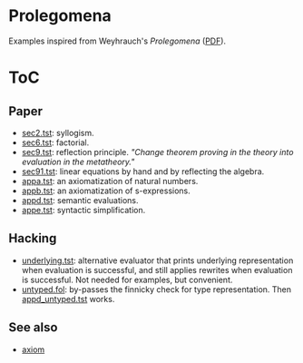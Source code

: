 # Prolegomena

Examples inspired from Weyhrauch's _Prolegomena_ ([PDF](Weyhrauch_Prolegomena.pdf)).

# ToC

## Paper
- [sec2.tst](sec2.tst): syllogism.
- [sec6.tst](sec6.tst): factorial.
- [sec9.tst](sec9.tst): reflection principle. _"Change theorem proving in the theory into evaluation in the metatheory."_
- [sec91.tst](sec91.tst): linear equations by hand and by reflecting the algebra.
- [appa.tst](appa.tst): an axiomatization of natural numbers.
- [appb.tst](appb.tst): an axiomatization of s-expressions.
- [appd.tst](appd.tst): semantic evaluations.
- [appe.tst](appe.tst): syntactic simplification.

## Hacking
- [underlying.tst](underlying.tst): alternative evaluator that prints underlying representation when evaluation is successful, and still applies rewrites when evaluation is successful. Not needed for examples, but convenient.
- [untyped.fol](untyped.fol): by-passes the finnicky check for type representation. Then [appd_untyped.tst](appd_untyped.tst) works.

## See also
- [axiom](../../axiom)
